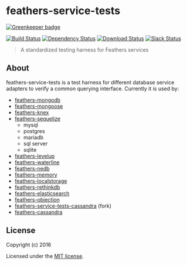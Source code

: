 # feathers-service-tests

[![Greenkeeper badge](https://badges.greenkeeper.io/feathersjs/feathers-service-tests.svg)](https://greenkeeper.io/)

[![Build Status](https://travis-ci.org/feathersjs/feathers-service-tests.png?branch=master)](https://travis-ci.org/feathersjs/feathers-service-tests)
[![Dependency Status](https://img.shields.io/david/feathersjs/feathers-service-tests.svg?style=flat-square)](https://david-dm.org/feathersjs/feathers-service-tests)
[![Download Status](https://img.shields.io/npm/dm/feathers-service-tests.svg?style=flat-square)](https://www.npmjs.com/package/feathers-service-tests)
[![Slack Status](http://slack.feathersjs.com/badge.svg)](http://slack.feathersjs.com)

> A standardized testing harness for Feathers services

## About

feathers-service-tests is a test harness for different database service adapters to verify a common querying interface. Currently it is used by:

- [feathers-mongodb](https://github.com/feathersjs/feathers-mongodb)
- [feathers-mongoose](https://github.com/feathersjs/feathers-mongoose)
- [feathers-knex](https://github.com/feathersjs/feathers-knex)
- [feathers-sequelize](https://github.com/feathersjs/feathers-sequelize)
   - mysql
   - postgres
   - mariadb
   - sql server
   - sqlite
- [feathers-levelup](https://github.com/feathersjs/feathers-levelup)
- [feathers-waterline](https://github.com/feathersjs/feathers-waterline)
- [feathers-nedb](https://github.com/feathersjs/feathers-nedb)
- [feathers-memory](https://github.com/feathersjs/feathers-memory)
- [feathers-localstorage](https://github.com/feathersjs/feathers-localstorage)
- [feathers-rethinkdb](https://github.com/feathersjs/feathers-rethinkdb)
- [feathers-elasticsearch](https://github.com/feathersjs/feathers-elasticsearch)
- [feathers-objection](https://github.com/mcchrish/feathers-objection)
- [feathers-service-tests-cassandra](https://github.com/dekelev/feathers-service-tests-cassandra) (fork)
- [feathers-cassandra](https://github.com/dekelev/feathers-cassandra)

## License

Copyright (c) 2016

Licensed under the [MIT license](LICENSE).
